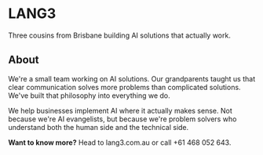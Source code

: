 # LANG3

Three cousins from Brisbane building AI solutions that actually work.

## About

We're a small team working on AI solutions. Our grandparents taught us that clear communication solves more problems than complicated solutions. We've built that philosophy into everything we do.

We help businesses implement AI where it actually makes sense. Not because we're AI evangelists, but because we're problem solvers who understand both the human side and the technical side.

**Want to know more?** Head to lang3.com.au or call +61 468 052 643.
